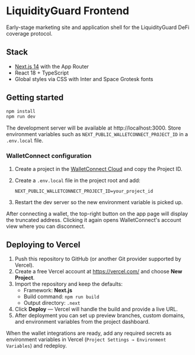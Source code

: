 # LiquidityGuard Frontend

Early-stage marketing site and application shell for the LiquidityGuard DeFi coverage protocol.

## Stack

- [Next.js 14](https://nextjs.org/) with the App Router
- React 18 + TypeScript
- Global styles via CSS with Inter and Space Grotesk fonts

## Getting started

```bash
npm install
npm run dev
```

The development server will be available at http://localhost:3000. Store environment variables such as `NEXT_PUBLIC_WALLETCONNECT_PROJECT_ID` in a `.env.local` file.

### WalletConnect configuration

1. Create a project in the [WalletConnect Cloud](https://cloud.walletconnect.com/) and copy the Project ID.
2. Create a `.env.local` file in the project root and add:

   ```env
   NEXT_PUBLIC_WALLETCONNECT_PROJECT_ID=your_project_id
   ```

3. Restart the dev server so the new environment variable is picked up.

After connecting a wallet, the top-right button on the app page will display the truncated address. Clicking it again opens WalletConnect&apos;s account view where you can disconnect.

## Deploying to Vercel

1. Push this repository to GitHub (or another Git provider supported by Vercel).
2. Create a free Vercel account at https://vercel.com/ and choose **New Project**.
3. Import the repository and keep the defaults:
   - Framework: **Next.js**
   - Build command: `npm run build`
   - Output directory: `.next`
4. Click **Deploy** — Vercel will handle the build and provide a live URL.
5. After deployment you can set up preview branches, custom domains, and environment variables from the project dashboard.

When the wallet integrations are ready, add any required secrets as environment variables in Vercel (`Project Settings → Environment Variables`) and redeploy.
